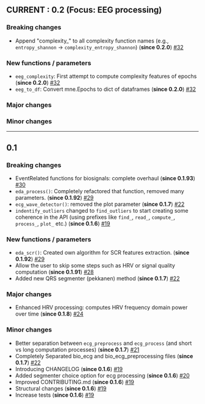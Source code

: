 ## CURRENT : 0.2 (Focus: EEG processing)

### Breaking changes
- Append "complexity_" to all complexity function names (e.g., `entropy_shannon` -> `complexity_entropy_shannon`) (**since 0.2.0**) [#32](https://github.com/neuropsychology/NeuroKit.py/pull/32)

### New functions / parameters
- `eeg_complexity`: First attempt to compute complexity features of epochs (**since 0.2.0**) [#32](https://github.com/neuropsychology/NeuroKit.py/pull/32)
- `eeg_to_df`: Convert mne.Epochs to dict of dataframes (**since 0.2.0**) [#32](https://github.com/neuropsychology/NeuroKit.py/pull/32)

### Major changes

### Minor changes


---------

## 0.1

### Breaking changes
- EventRelated functions for biosignals: complete overhaul (**since 0.1.93**) [#30](https://github.com/neuropsychology/NeuroKit.py/pull/30)
- `eda_process()`: Completely refactored that function,  removed many parameters. (**since 0.1.92**) [#29](https://github.com/neuropsychology/NeuroKit.py/pull/29)
- `ecg_wave_detector()`: removed the plot parameter (**since 0.1.7**) [#22](https://github.com/neuropsychology/NeuroKit.py/pull/22)
- `indentify_outliers` changed to `find_outliers` to start creating some coherence in the API (using prefixes like `find_`, `read_`, `compute_`, `process_`, `plot_` etc.) (**since 0.1.6**) [#19](https://github.com/neuropsychology/NeuroKit.py/pull/19) 
### New functions / parameters
- `eda_scr()`: Created own algorithm for SCR features extraction. (**since 0.1.92**) [#29](https://github.com/neuropsychology/NeuroKit.py/pull/29)
- Allow the user to skip some steps such as HRV or signal quality computation (**since 0.1.91**) [#28](https://github.com/neuropsychology/NeuroKit.py/pull/28)
- Added new QRS segmenter (pekkanen) method (**since 0.1.7**) [#22](https://github.com/neuropsychology/NeuroKit.py/pull/22)
### Major changes
- Enhanced HRV processing: computes HRV frequency domain power over time (**since 0.1.8**) [#24](https://github.com/neuropsychology/NeuroKit.py/pull/24)
### Minor changes
- Better separation between `ecg_preprocess` and `ecg_process` (and short vs long computation processes) (**since 0.1.7**) [#21](https://github.com/neuropsychology/NeuroKit.py/pull/21)
- Completely Separated bio_ecg and bio_ecg_preprocessing files (**since 0.1.7**) [#22](https://github.com/neuropsychology/NeuroKit.py/pull/22)
- Introducing CHANGELOG (**since 0.1.6**) [#19](https://github.com/neuropsychology/NeuroKit.py/pull/19)
- Added segmenter choice option for ecg processing (**since 0.1.6**) [#20](https://github.com/neuropsychology/NeuroKit.py/pull/20)
- Improved CONTRIBUTING.md (**since 0.1.6**) [#19](https://github.com/neuropsychology/NeuroKit.py/pull/19)
- Structural changes (**since 0.1.6**) [#19](https://github.com/neuropsychology/NeuroKit.py/pull/19)
- Increase tests (**since 0.1.6**) [#19](https://github.com/neuropsychology/NeuroKit.py/pull/19)


